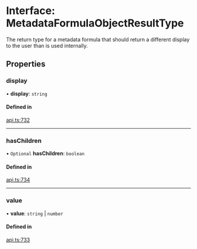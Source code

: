 # Interface: MetadataFormulaObjectResultType

The return type for a metadata formula that should return a different display to the user
than is used internally.

## Properties

### display

• **display**: `string`

#### Defined in

[api.ts:732](https://github.com/coda/packs-sdk/blob/main/api.ts#L732)

___

### hasChildren

• `Optional` **hasChildren**: `boolean`

#### Defined in

[api.ts:734](https://github.com/coda/packs-sdk/blob/main/api.ts#L734)

___

### value

• **value**: `string` \| `number`

#### Defined in

[api.ts:733](https://github.com/coda/packs-sdk/blob/main/api.ts#L733)
